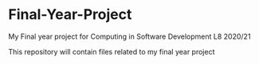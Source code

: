 # Final-Year-Project
My Final year project for Computing in Software Development L8  2020/21

This repository will contain files related to my final year project

